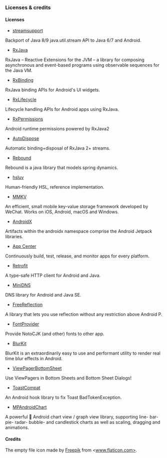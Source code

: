 ### Licenses & credits

#### Licenses

- [streamsupport](https://github.com/stefan-zobel/streamsupport)

Backport of Java 8/9 java.util.stream API to Java 6/7 and Android. 

- [RxJava](https://github.com/ReactiveX/RxJava)

RxJava – Reactive Extensions for the JVM – a library for composing asynchronous and event-based programs using observable sequences for the Java VM.

- [RxBinding](https://github.com/JakeWharton/RxBinding)

RxJava binding APIs for Android's UI widgets.

- [RxLifecycle](https://github.com/trello/RxLifecycle)

Lifecycle handling APIs for Android apps using RxJava.

- [RxPermissions](https://github.com/tbruyelle/RxPermissions)

Android runtime permissions powered by RxJava2

- [AutoDispose](https://github.com/uber/AutoDispose)

Automatic binding+disposal of RxJava 2+ streams.

- [Rebound](https://facebook.github.io/rebound/)

Rebound is a java library that models spring dynamics.

- [hsluv](https://github.com/hsluv)

Human-friendly HSL, reference implementation.

- [MMKV](https://github.com/Tencent/MMKV)

An efficient, small mobile key-value storage framework developed by WeChat. Works on iOS, Android, macOS and Windows.

- [AndroidX](https://developer.android.com/jetpack/androidx)

Artifacts within the androidx namespace comprise the Android Jetpack libraries.

- [App Center](https://appcenter.ms/apps)

Continuously build, test, release, and monitor apps for every platform.

- [Retrofit](https://square.github.io/retrofit/)

A type-safe HTTP client for Android and Java.

- [MiniDNS](https://github.com/MiniDNS/minidns)

DNS library for Android and Java SE.

- [FreeReflection](https://github.com/tiann/FreeReflection)

A library that lets you use reflection without any restriction above Android P.

- [FontProvider](https://github.com/RikkaApps/FontProvider)

Provide NotoCJK (and other) fonts to other app.

- [BlurKit](https://github.com/CameraKit/blurkit-android)

BlurKit is an extraordinarily easy to use and performant utility to render real time blur effects in Android.

- [ViewPagerBottomSheet](https://github.com/laenger/ViewPagerBottomSheet)

Use ViewPagers in Bottom Sheets and Bottom Sheet Dialogs!

- [ToastCompat](https://github.com/PureWriter/ToastCompat)

An Android hook library to fix Toast BadTokenException.

- [MPAndroidChart](https://github.com/PhilJay/MPAndroidChart)

A powerful 🚀 Android chart view / graph view library, supporting line- bar- pie- radar- bubble- and candlestick charts as well as scaling, dragging and animations.

#### Credits

The empty file icon made by [Freepik](https://www.flaticon.com/authors/freepik) from <www.flaticon.com>.



